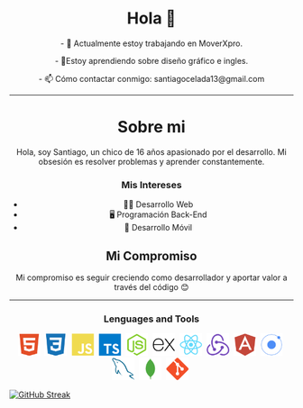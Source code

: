 <h1 align="center">Hola 👋</h1>

<p align="center"> - 🔭 Actualmente estoy trabajando en MoverXpro.</p> <p
<p align="center"> - 🌱Estoy aprendiendo sobre diseño gráfico e ingles.</p> <p
<p align="center"> - 📫 Cómo contactar conmigo: santiagocelada13@gmail.com</p>

---

<div align="center">
 
# Sobre mi

Hola, soy Santiago, un chico de 16 años apasionado por el desarrollo. Mi obsesión es resolver problemas y aprender constantemente.

### Mis Intereses

- 👨‍💻 Desarrollo Web
- 🖥️ Programación Back-End
- 📱 Desarrollo Móvil

## Mi Compromiso

Mi compromiso es seguir creciendo como desarrollador y aportar valor a través del código 😊

</div>

---

<div align="center">
  <h3> Lenguages and Tools </h3>
  <div>
    <img src="https://github.com/devicons/devicon/blob/master/icons/html5/html5-plain.svg" width="40" height="40">&nbsp;
    <img src="https://github.com/devicons/devicon/blob/master/icons/css3/css3-plain.svg" width="40" height="40">&nbsp;
    <img src="https://github.com/devicons/devicon/blob/master/icons/javascript/javascript-plain.svg" width="40" height="40">&nbsp;
    <img src="https://github.com/devicons/devicon/blob/master/icons/typescript/typescript-plain.svg" width="40" height="40">&nbsp;
    <img src="https://github.com/devicons/devicon/blob/master/icons/nodejs/nodejs-plain.svg" width="40" height="40">&nbsp;
    <img src="https://github.com/devicons/devicon/blob/master/icons/express/express-original.svg" width="40" height="40">&nbsp;
    <img src="https://github.com/devicons/devicon/blob/master/icons/react/react-original.svg" width="40" height="40">&nbsp;
    <img src="https://github.com/devicons/devicon/blob/master/icons/redux/redux-original.svg" width="40" height="40">&nbsp;
    <img src="https://github.com/devicons/devicon/blob/master/icons/angularjs/angularjs-plain.svg" width="40" height="40">&nbsp;
    <img src="https://github.com/devicons/devicon/blob/master/icons/ionic/ionic-original.svg" width="40" height="40">&nbsp;
    <img src="https://github.com/devicons/devicon/blob/master/icons/mysql/mysql-plain.svg" width="40" height="40">&nbsp;
    <img src="https://github.com/devicons/devicon/blob/master/icons/mongodb/mongodb-plain.svg" width="40" height="40">&nbsp;
    <img src="https://github.com/devicons/devicon/blob/master/icons/git/git-original.svg" width="40" height="40">&nbsp;
  </div>  
</div>

[![GitHub Streak](https://streak-stats.demolab.com?user=ADSI-CELADA&theme=iceberg&hide_border=true&date_format=n%2Fj%5B%2FY%5D&mode=weekly)](https://git.io/streak-stats)





